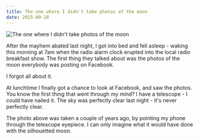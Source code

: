 ```yaml
---
title: The one where I didn't take photos of the moon
date: 2015-09-28
---
```


![The one where I didn't take photos of the moon](https://source.unsplash.com/s9CC2SKySJM/1600x900)

After the mayhem abated last night, I got into bed and fell asleep - waking this morning at 7am when the radio alarm clock erupted into the local radio breakfast show. The first thing they talked about was the photos of the moon everybody was posting on Facebook.

I forgot all about it.

At lunchtime I finally got a chance to look at Facebook, and saw the photos. You know the first thing that went through my mind? I have a telescope - I could have nailed it. The sky was perfectly clear last night - it's never perfectly clear.

The photo above was taken a couple of years ago, by pointing my phone through the telescope eyepiece. I can only imagine what it would have done with the silhouetted moon.
